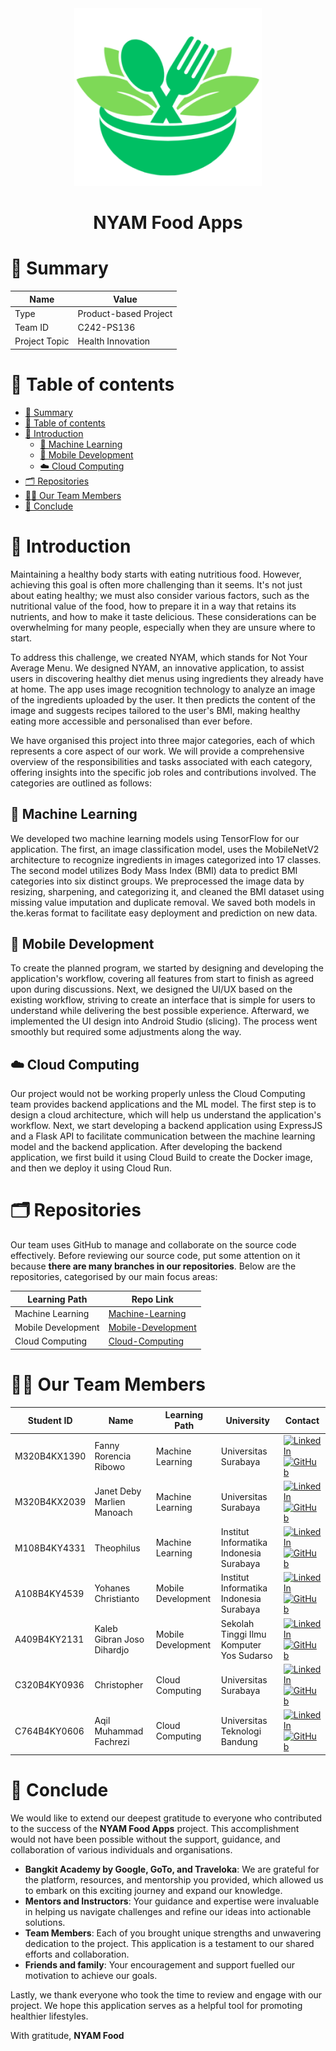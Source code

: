 <div align="center">
  <img src="img/NYAM-logo.png" alt="NYAM App Icon" width="300" />
  <h1>NYAM Food Apps</h1>
</div>

# 📌 Summary
| Name          | Value                 |
| ------------- | --------------------- |
| Type          | Product-based Project |
| Team ID       | C242-PS136            |
| Project Topic | Health Innovation     |

# 📖 Table of contents
- [📌 Summary](#-summary)
- [📖 Table of contents](#-table-of-contents)
- [📝 Introduction](#-introduction)
  - [🤖 Machine Learning](#-machine-learning)
  - [📱 Mobile Development](#-mobile-development)
  - [☁️ Cloud Computing](#️-cloud-computing)
- [🗂️ Repositories](#️-repositories)
- [👨‍💻 Our Team Members](#-our-team-members)
- [🙏 Conclude](#-conclude)

# 📝 Introduction
Maintaining a healthy body starts with eating nutritious food. However, achieving this goal is often more challenging than it seems. It's not just about eating healthy; we must also consider various factors, such as the nutritional value of the food, how to prepare it in a way that retains its nutrients, and how to make it taste delicious. These considerations can be overwhelming for many people, especially when they are unsure where to start.

To address this challenge, we created NYAM, which stands for Not Your Average Menu. We designed NYAM, an innovative application, to assist users in discovering healthy diet menus using ingredients they already have at home. The app uses image recognition technology to analyze an image of the ingredients uploaded by the user. It then predicts the content of the image and suggests recipes tailored to the user's BMI, making healthy eating more accessible and personalised than ever before.


We have organised this project into three major categories, each of which represents a core aspect of our work. We will provide a comprehensive overview of the responsibilities and tasks associated with each category, offering insights into the specific job roles and contributions involved. The categories are outlined as follows:

## 🤖 Machine Learning

We developed two machine learning models using TensorFlow for our application. The first, an image classification model, uses the MobileNetV2 architecture to recognize ingredients in images categorized into 17 classes.  The second model utilizes Body Mass Index (BMI) data to predict BMI categories into six distinct groups. We preprocessed the image data by resizing, sharpening, and categorizing it, and cleaned the BMI dataset using missing value imputation and duplicate removal. We saved both models in the.keras format to facilitate easy deployment and prediction on new data.

## 📱 Mobile Development

To create the planned program, we started by designing and developing the application's workflow, covering all features from start to finish as agreed upon during discussions. Next, we designed the UI/UX based on the existing workflow, striving to create an interface that is simple for users to understand while delivering the best possible experience. Afterward, we implemented the UI design into Android Studio (slicing). The process went smoothly but required some adjustments along the way.

## ☁️ Cloud Computing

Our project would not be working properly unless the Cloud Computing team provides backend applications and the ML model. The first step is to design a cloud architecture, which will help us understand the application's workflow. Next, we start developing a backend application using ExpressJS and a Flask API to facilitate communication between the machine learning model and the backend application. After developing the backend application, we first build it using Cloud Build to create the Docker image, and then we deploy it using Cloud Run.

# 🗂️ Repositories

Our team uses GitHub to manage and collaborate on the source code effectively. Before reviewing our source code, put some attention on it because **there are many branches in our repositories**. Below are the repositories, categorised by our main focus areas:

| Learning Path      | Repo Link                                                                 |
| ------------------ | ------------------------------------------------------------------------- |
| Machine Learning   | [Machine-Learning](https://github.com/NYAM-Food-App/Machine-Learning)     |
| Mobile Development | [Mobile-Development](https://github.com/NYAM-Food-App/Mobile-Development) |
| Cloud Computing    | [Cloud-Computing](https://github.com/NYAM-Food-App/Cloud-Computing)       |

# 👨‍💻 Our Team Members

| Student ID   | Name                       | Learning Path      | University                               | Contact                                                                                                                                                                                                                                                                                                                |
| ------------ | -------------------------- | ------------------ | ---------------------------------------- | ---------------------------------------------------------------------------------------------------------------------------------------------------------------------------------------------------------------------------------------------------------------------------------------------------------------------- |
| M320B4KX1390 | Fanny Rorencia Ribowo      | Machine Learning   | Universitas Surabaya                     | [![LinkedIn](https://img.shields.io/badge/LinkedIn-%230077B5.svg?style=flat-square&logo=linkedin&logoColor=white)](https://www.linkedin.com/in/fanny-rorencia-ribowo-27390b228/) [![GitHub](https://img.shields.io/badge/GitHub-100000?style=flat-square&logo=github&logoColor=white)](https://github.com/fannyyrr29/) |
| M320B4KX2039 | Janet Deby Marlien Manoach | Machine Learning   | Universitas Surabaya                     | [![LinkedIn](https://img.shields.io/badge/LinkedIn-%230077B5.svg?style=flat-square&logo=linkedin&logoColor=white)](https://www.linkedin.com/in/deby-manoach/) [![GitHub](https://img.shields.io/badge/GitHub-100000?style=flat-square&logo=github&logoColor=white)](https://github.com/byMann/)                        |
| M108B4KY4331 | Theophilus                 | Machine Learning   | Institut Informatika Indonesia Surabaya  | [![LinkedIn](https://img.shields.io/badge/LinkedIn-%230077B5.svg?style=flat-square&logo=linkedin&logoColor=white)](https://www.linkedin.com/in/theophilus-a3567a331/) [![GitHub](https://img.shields.io/badge/GitHub-100000?style=flat-square&logo=github&logoColor=white)](https://github.com/KawaiSeigiDesu/)        |
| A108B4KY4539 | Yohanes Christianto        | Mobile Development | Institut Informatika Indonesia Surabaya  | [![LinkedIn](https://img.shields.io/badge/LinkedIn-%230077B5.svg?style=flat-square&logo=linkedin&logoColor=white)](https://www.linkedin.com/in/yohanes-christianto-965868308/) [![GitHub](https://img.shields.io/badge/GitHub-100000?style=flat-square&logo=github&logoColor=white)](https://github.com/yoc19/)        |
| A409B4KY2131 | Kaleb Gibran Joso Dihardjo | Mobile Development | Sekolah Tinggi Ilmu Komputer Yos Sudarso | [![LinkedIn](https://img.shields.io/badge/LinkedIn-%230077B5.svg?style=flat-square&logo=linkedin&logoColor=white)](https://www.linkedin.com/in/kaleb-gibran-506863308/) [![GitHub](https://img.shields.io/badge/GitHub-100000?style=flat-square&logo=github&logoColor=white)](https://github.com/KalebGibran/)         |
| C320B4KY0936 | Christopher                | Cloud Computing    | Universitas Surabaya                     | [![LinkedIn](https://img.shields.io/badge/LinkedIn-%230077B5.svg?style=flat-square&logo=linkedin&logoColor=white)](https://www.linkedin.com/in/chrispengalilla/) [![GitHub](https://img.shields.io/badge/GitHub-100000?style=flat-square&logo=github&logoColor=white)](https://github.com/zeroX397)                    |
| C764B4KY0606 | Aqil Muhammad Fachrezi     | Cloud Computing    | Universitas Teknologi Bandung            | [![LinkedIn](https://img.shields.io/badge/LinkedIn-%230077B5.svg?style=flat-square&logo=linkedin&logoColor=white)](https://www.linkedin.com/in/aqil-muhammad-fachrezi-5852892a7/) [![GitHub](https://img.shields.io/badge/GitHub-100000?style=flat-square&logo=github&logoColor=white)](https://github.com/mofach/)    |

# 🙏 Conclude

We would like to extend our deepest gratitude to everyone who contributed to the success of the **NYAM Food Apps** project. This accomplishment would not have been possible without the support, guidance, and collaboration of various individuals and organisations.

- **Bangkit Academy by Google, GoTo, and Traveloka**: We are grateful for the platform, resources, and mentorship you provided, which allowed us to embark on this exciting journey and expand our knowledge.
- **Mentors and Instructors**: Your guidance and expertise were invaluable in helping us navigate challenges and refine our ideas into actionable solutions.
- **Team Members**: Each of you brought unique strengths and unwavering dedication to the project. This application is a testament to our shared efforts and collaboration.
- **Friends and family**: Your encouragement and support fuelled our motivation to achieve our goals.
 
Lastly, we thank everyone who took the time to review and engage with our project. We hope this application serves as a helpful tool for promoting healthier lifestyles.

With gratitude,
**NYAM Food**